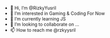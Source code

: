 - 👋 Hi, I’m @RizkyYusril
- 👀 I’m interested in Gaming & Coding For Now
- 🌱 I’m currently learning JS
- 💞️ I’m looking to collaborate on ...
- 📫 How to reach me @rzkyysril

<!---
RizkyYusril/RizkyYusril is a ✨ special ✨ repository because its `README.md` (this file) appears on your GitHub profile.
You can click the Preview link to take a look at your changes.
--->
